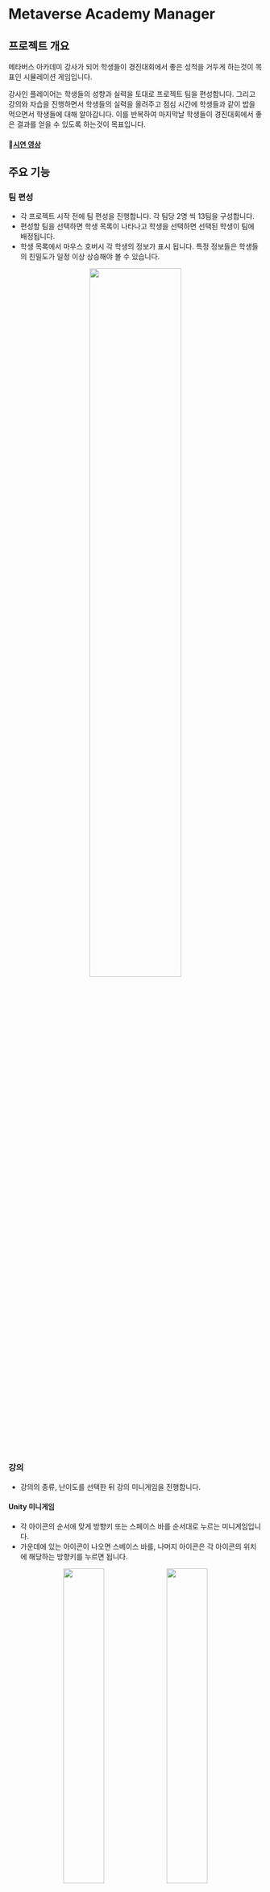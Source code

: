 # Metaverse Academy Manager

## **프로젝트 개요**
메타버스 아카데미 강사가 되어 학생들이 경진대회에서 좋은 성적을 거두게 하는것이 목표인 시뮬레이션 게임입니다.

강사인 플레이어는 학생들의 성향과 실력을 토대로 프로젝트 팀을 편성합니다. 그리고 강의와 자습을 진행하면서 학생들의 실력을 올려주고 점심 시간에 학생들과 같이 밥을 먹으면서 학생들에 대해 알아갑니다. 
이를 반복하여 마지막날 학생들이 경진대회에서 좋은 결과를 얻을 수 있도록 하는것이 목표입니다.

#### :movie_camera:[시연 영상](https://www.youtube.com/watch?v=tRzVFwRMs_E)

## 주요 기능

### 팀 편성

- 각 프로젝트 시작 전에 팀 편성을 진행합니다. 각 팀당 2명 씩 13팀을 구성합니다.
- 편성할 팀을 선택하면 학생 목록이 나타나고 학생을 선택하면 선택된 학생이 팀에 배정됩니다.
- 학생 목록에서 마우스 호버시 각 학생의 정보가 표시 됩니다. 특정 정보들은 학생들의 친밀도가 일정 이상 상승해야 볼 수 있습니다.
<p align="center">
  <img src="https://github.com/user-attachments/assets/0db87fbc-aa31-4910-892b-fdf9f8090c1a" width="60%" height="60%"/>
</p>

### 강의

- 강의의 종류, 난이도를 선택한 뒤 강의 미니게임을 진행합니다.
  
#### Unity 미니게임

- 각 아이콘의 순서에 맞게 방향키 또는 스페이스 바를 순서대로 누르는 미니게임입니다.
- 가운데에 있는 아이콘이 나오면 스베이스 바를, 나머지 아이콘은 각 아이콘의 위치에 해당하는 방향키를 누르면 됩니다.

<p align="center">
  <img src="https://github.com/user-attachments/assets/a73545b2-2340-4fe7-b3fe-1ec90e5bf888" width="40%" height="40%"/>
  <img src="https://github.com/user-attachments/assets/361b4269-052d-4d95-9026-8607b3b03a59" width="40%" height="40%"/>
</p>

#### C# 미니게임

- 노트가 나타나면 한박자 뒤에 스페이스 바를 눌러 처리하는것을 기본 규칙으로 하는 리듬 게임 기반 미니게임입니다.
- 노트는 총 세 가지가 존재하고 각 노트에 맞춰서 스페이스 바를 눌러 처리하면 됩니다.
  - 원형 노트 : 기본 규칙에 맞춰 처리하면 됩니다.
  - 삼각형 노트 : 말풍선에서 언급하는 색에 해당하는 노트만 처리해야 합니다.
  - 사각형 노트 : 말풍선에서 언급하는 횟수만큼 한 박자 간격으로 처리하면 됩니다.

<p align="center">
  <img src="https://github.com/user-attachments/assets/cccab7e7-6c12-4871-8398-884535489716" width="30%" height="30%"/>
  <img src="https://github.com/user-attachments/assets/216ac72f-f566-4898-a64a-ecb7c1d8f768" width="30%" height="30%"/>
  <img src="https://github.com/user-attachments/assets/86762367-62d7-45e9-92c5-5c175fdc315d" width="30%" height="30%"/>
<p align="center">

### 점심 시간

- 가고싶은 식당과 같이 식사할 학생을 최대 6명 선택합니다.

<p align="center">
  <img src="https://github.com/user-attachments/assets/5b04e182-71d2-4074-bf6b-3b4875dde911" width="60%" height="60%"/>
</p>

- 선택된 학생들은 각 학생들의 선호 식당을 반영하여 호감도가 상승합니다.

<p align="center">
  <img src="https://github.com/user-attachments/assets/845e78cf-b762-4a3a-916f-df86013bc911" width="60%" height="60%"/>
</p>

### 자습

- 학생을 선택해서 칭찬하거나 혼내거나 도와줄 수 있습니다. 선택한 행동과 학생들의 성향에 따라 학생들의 능력치가 변합니다.
- 최대 3번 행동할 수 있습니다.

<p align="center">
  <img src="https://github.com/user-attachments/assets/05aa99bb-76c8-4ae8-b325-2470ef9732ef" width="30%" height="30%"/>
  <img src="https://github.com/user-attachments/assets/1a99843f-b00c-45be-98dc-15b063bd7274" width="30%" height="30%"/>
  <img src="https://github.com/user-attachments/assets/05f85074-6e54-4a7d-9417-a4ed4bbb8926" width="30%" height="30%"/>
</p>

### 하루 정산

- 하루가 마무리되면서 각 팀의 프로젝트 진행률이 공개됩니다.

<p align="center">
  <img src="https://github.com/user-attachments/assets/e83bc3c0-e5b0-4d65-82fd-816f791acda3" width="60%" height="60%"/>
</p>

- 다음 하루가 진행되기 전 발표 / 대회까지 남은 기간을 보여줍니다.

<p align="center">
  <img src="https://github.com/user-attachments/assets/3aff1e68-0889-45a5-be14-c37f7a6027f9" width="60%" height="60%"/>
</p>

### 발표 / 대회

- 발표/대회 날이 되면 발표/대회를 진행합니다.
- 각 팀의 프로젝트 진행률에 따라 각 팀의 성적이 부여됩니다.

<p align="center">
  <img src="https://github.com/user-attachments/assets/4ddcaec0-1ee3-4ee9-8fe1-3bd2c4395510" width="60%" height="60%"/>
</p>

## 기술 스택

Unity, C#


## 팀원 소개
|김범수 <a href="https://github.com/Starbow-Break"><img src="https://github.com/user-attachments/assets/5cf4751a-cd8d-4328-b893-d8f76379e049" width="16" height="16"/></a>|박남훈 <a href="https://github.com/gunmango"><img src="https://github.com/user-attachments/assets/5cf4751a-cd8d-4328-b893-d8f76379e049" width="16" height="16"/></a>|
|:---:|:---:|
|<img src="https://github.com/user-attachments/assets/2fdb6c87-57a7-4d4d-9552-b87ca5df228c" width="200" height="200"/>|<img src="https://github.com/user-attachments/assets/0ad6068f-0807-404c-87a0-876a52928fbf" width="200" height="200"/>|
